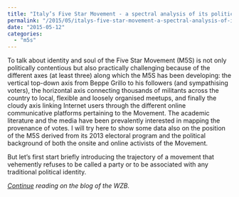 ```yaml
---
title: "Italy’s Five Star Movement - a spectral analysis of its political composition"
permalink: "/2015/05/italys-five-star-movement-a-spectral-analysis-of-its-political-composition/"
date: "2015-05-12"
categories: 
  - "m5s"
---
```


To talk about identity and soul of the Five Star Movement (M5S) is not only politically contentious but also practically challenging because of the different axes (at least three) along which the M5S has been developing: the vertical top-down axis from Beppe Grillo to his followers (and sympathising voters), the horizontal axis connecting thousands of militants across the country to local, flexible and loosely organised meetups, and finally the cloudy axis linking Internet users through the different online communicative platforms pertaining to the Movement. The academic literature and the media have been prevalently interested in mapping the provenance of votes. I will try here to show some data also on the position of the M5S derived from its 2013 electoral program and the political background of both the onsite and online activists of the Movement.

But let’s first start briefly introducing the trajectory of a movement that vehemently refuses to be called a party or to be associated with any traditional political identity.

_[Continue](https://democracy.blog.wzb.eu/2015/05/06/italys-five-star-movement-a-non-identitary-discourse/) reading on the blog of the WZB._
